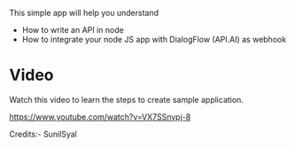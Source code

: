 This simple app will help you understand
- How to write an API in node
- How to integrate your node JS app with DialogFlow (API.AI) as webhook


# Video
Watch this video to learn the steps to create sample application.

https://www.youtube.com/watch?v=VX7SSnvpj-8


Credits:- SunilSyal
